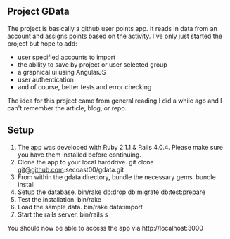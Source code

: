 ## Project GData
The project is basically a github user points app. It reads in data from an account and
 assigns points based on the activity. I've only just started the project but hope to
 add:

 * user specified accounts to import
 * the ability to save by project or user selected group
 * a graphical ui using AngularJS
 * user authentication
 * and of course, better tests and error checking

The idea for this project came from general reading I did a while ago and I can't
remember the article, blog, or repo.

## Setup
1. The app was developed with Ruby 2.1.1 & Rails 4.0.4. Please make sure you
   have them installed before continuing.
2. Clone the app to your local harddrive.
    git clone git@github.com:secoast00/gdata.git
3. From within the gdata directory, bundle the necessary gems.
    bundle install
4. Setup the database.
    bin/rake db:drop db:migrate db:test:prepare
5. Test the installation.
    bin/rake
6. Load the sample data.
    bin/rake data:import
7. Start the rails server.
    bin/rails s

You should now be able to access the app via http://localhost:3000

